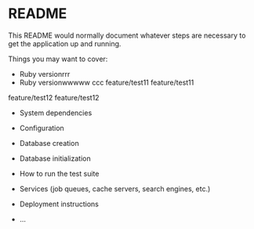 # README

This README would normally document whatever steps are necessary to get the
application up and running.

Things you may want to cover:

* Ruby versionrrr
* Ruby versionwwwww
ccc
feature/test11
feature/test11


feature/test12
feature/test12

* System dependencies

* Configuration

* Database creation

* Database initialization

* How to run the test suite

* Services (job queues, cache servers, search engines, etc.)

* Deployment instructions

* ...
